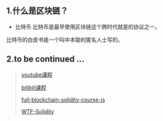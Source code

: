 ## 1.什么是区块链？+ 比特币比特币是最早使用区块链这个跨时代就是的协议之一。比特币的白皮书是一个叫中本聪的匿名人士写的。## 2.to be continued ...> [youtube课程](https://www.youtube.com/watch?v=gyMwXuJrbJQ)> > [bilibili课程](https://www.bilibili.com/video/BV1Ca411n7ta/?p=3&spm_id_from=pageDriver&vd_source=25386879901fc7408697cbf150271edb)> > [full-blockchain-solidity-course-js](https://github.com/smartcontractkit/full-blockchain-solidity-course-js?tab=readme-ov-file)> > [WTF-Solidity](https://github.com/AmazingAng/WTF-Solidity)